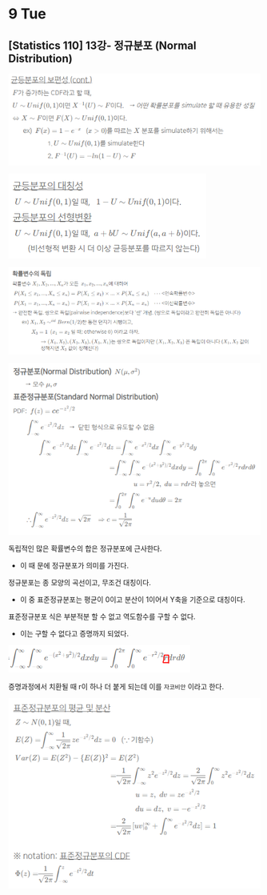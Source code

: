 # 9 Tue

## \[Statistics 110\] 13강- 정규분포 \(Normal Distribution\)

![](../../.gitbook/assets/image%20%28392%29.png)

![](../../.gitbook/assets/image%20%28386%29.png)

![](../../.gitbook/assets/image%20%28387%29.png)

![](../../.gitbook/assets/image%20%28390%29.png)

독립적인 많은 확률변수의 합은 정규분포에 근사한다.

* 이 때 문에 정규분포가 의미를 가진다.

정규분포는 종 모양의 곡선이고, 무조건 대칭이다.

* 이 중 표준정규분포는 평균이 0이고 분산이 1이어서 Y축을 기준으로 대칭이다.

표준정규분포 식은 부분적분 할 수 없고 역도함수를 구할 수 없다.

* 이는 구할 수 없다고 증명까지 되었다.

![](../../.gitbook/assets/image%20%28382%29.png)

증명과정에서 치환될 때 r이 하나 더 붙게 되는데 이를 `자코비안` 이라고 한다.

![](../../.gitbook/assets/image%20%28389%29.png)

